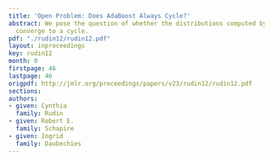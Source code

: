 ```yaml
---
title: 'Open Problem: Does AdaBoost Always Cycle?'
abstract: We pose the question of whether the distributions computed by AdaBoost always
  converge to a cycle.
pdf: "./rudin12/rudin12.pdf"
layout: inproceedings
key: rudin12
month: 0
firstpage: 46
lastpage: 46
origpdf: http://jmlr.org/proceedings/papers/v23/rudin12/rudin12.pdf
sections: 
authors:
- given: Cynthia
  family: Rudin
- given: Robert E.
  family: Schapire
- given: Ingrid
  family: Daubechies
---
```

